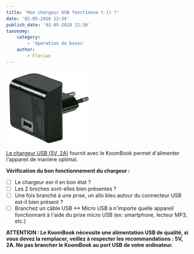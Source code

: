 ```yaml
---
title: 'Mon chargeur USB fonctionne t-il ?'
date: '02-05-2018 12:39'
publish_date: '02-05-2018 12:39'
taxonomy:
    category:
        - 'Opération de bases'
    author:
        - Florian
---
```


![](PW03053-40.jpg)

[Le chargeur USB \(5V, 2A\)](http://fr.farnell.com/pro-power/mwusb3u-black/alimentation-usb-5v-2-1a-blk-euro/dp/2289559?MER=BN-2289559) fournit avec le KoomBook permet d'alimenter l'appareil de manière optimal.

**Vérification du bon fonctionnement du chargeur :**

* [ ] Le chargeur est-il en bon état ?
* [ ] Les 2 broches sont-elles bien présentes ? 
* [ ] Une fois branché à une prise, un allo bleu autour du connecteur USB est-il bien présent ?
* [ ] Branchez un câble USB &lt;-&gt; Micro USB à n'importe quelle appareil fonctionnant à l'aide du prise micro USB \(ex: smartphone, lecteur MP3, etc.\)

**ATTENTION : Le KoomBook nécessite une alimentation USB de qualité, si vous devez la remplacer, veillez à respecter les recommandations : 5V, 2A. Ne pas brancher le KoomBook au port USB de votre ordinateur.**

